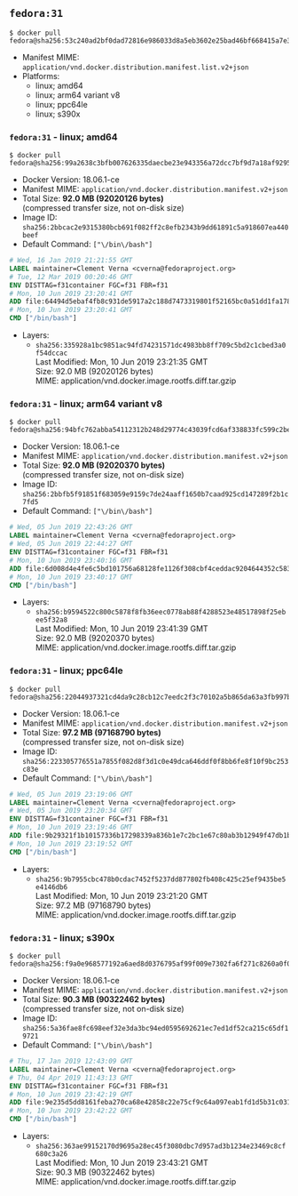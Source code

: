 ## `fedora:31`

```console
$ docker pull fedora@sha256:53c240ad2bf0dad72816e986033d8a5eb3602e25bad46bf668415a7e30937d66
```

-	Manifest MIME: `application/vnd.docker.distribution.manifest.list.v2+json`
-	Platforms:
	-	linux; amd64
	-	linux; arm64 variant v8
	-	linux; ppc64le
	-	linux; s390x

### `fedora:31` - linux; amd64

```console
$ docker pull fedora@sha256:99a2638c3bfb007626335daecbe23e943356a72dcc7bf9d7a18af92957859fc2
```

-	Docker Version: 18.06.1-ce
-	Manifest MIME: `application/vnd.docker.distribution.manifest.v2+json`
-	Total Size: **92.0 MB (92020126 bytes)**  
	(compressed transfer size, not on-disk size)
-	Image ID: `sha256:2bbcac2e9315380bcb691f082ff2c8efb2343b9dd61891c5a918607ea440beef`
-	Default Command: `["\/bin\/bash"]`

```dockerfile
# Wed, 16 Jan 2019 21:21:55 GMT
LABEL maintainer=Clement Verna <cverna@fedoraproject.org>
# Tue, 12 Mar 2019 00:20:46 GMT
ENV DISTTAG=f31container FGC=f31 FBR=f31
# Mon, 10 Jun 2019 23:20:41 GMT
ADD file:64494d5ebaf4fb8c931de5917a2c188d7473319801f52165bc0a51dd1fa178c0 in / 
# Mon, 10 Jun 2019 23:20:41 GMT
CMD ["/bin/bash"]
```

-	Layers:
	-	`sha256:335928a1bc9851ac94fd74231571dc4983bb8ff709c5bd2c1cbed3a0f54dccac`  
		Last Modified: Mon, 10 Jun 2019 23:21:35 GMT  
		Size: 92.0 MB (92020126 bytes)  
		MIME: application/vnd.docker.image.rootfs.diff.tar.gzip

### `fedora:31` - linux; arm64 variant v8

```console
$ docker pull fedora@sha256:94bfc762abba54112312b248d29774c43039fcd6af338833fc599c2beaca1660
```

-	Docker Version: 18.06.1-ce
-	Manifest MIME: `application/vnd.docker.distribution.manifest.v2+json`
-	Total Size: **92.0 MB (92020370 bytes)**  
	(compressed transfer size, not on-disk size)
-	Image ID: `sha256:2bbfb5f91851f683059e9159c7de24aaff1650b7caad925cd147289f2b1c7fd5`
-	Default Command: `["\/bin\/bash"]`

```dockerfile
# Wed, 05 Jun 2019 22:43:26 GMT
LABEL maintainer=Clement Verna <cverna@fedoraproject.org>
# Wed, 05 Jun 2019 22:44:27 GMT
ENV DISTTAG=f31container FGC=f31 FBR=f31
# Mon, 10 Jun 2019 23:40:16 GMT
ADD file:6d008d4e4fe6c5bd101756a68128fe1126f308cbf4ceddac9204644352c5839d in / 
# Mon, 10 Jun 2019 23:40:17 GMT
CMD ["/bin/bash"]
```

-	Layers:
	-	`sha256:b9594522c800c5878f8fb36eec0778ab88f4288523e48517898f25ebee5f32a8`  
		Last Modified: Mon, 10 Jun 2019 23:41:39 GMT  
		Size: 92.0 MB (92020370 bytes)  
		MIME: application/vnd.docker.image.rootfs.diff.tar.gzip

### `fedora:31` - linux; ppc64le

```console
$ docker pull fedora@sha256:22044937321cd4da9c28cb12c7eedc2f3c70102a5b865da63a3fb997bc217cbf
```

-	Docker Version: 18.06.1-ce
-	Manifest MIME: `application/vnd.docker.distribution.manifest.v2+json`
-	Total Size: **97.2 MB (97168790 bytes)**  
	(compressed transfer size, not on-disk size)
-	Image ID: `sha256:223305776551a7855f082d8f3d1c0e49dca646ddf0f8bb6fe8f10f9bc253c83e`
-	Default Command: `["\/bin\/bash"]`

```dockerfile
# Wed, 05 Jun 2019 23:19:06 GMT
LABEL maintainer=Clement Verna <cverna@fedoraproject.org>
# Wed, 05 Jun 2019 23:20:34 GMT
ENV DISTTAG=f31container FGC=f31 FBR=f31
# Mon, 10 Jun 2019 23:19:46 GMT
ADD file:9b29321f1b10157336b17298339a836b1e7c2bc1e67c80ab3b12949f47db1bb3 in / 
# Mon, 10 Jun 2019 23:19:52 GMT
CMD ["/bin/bash"]
```

-	Layers:
	-	`sha256:9b7955cbc478b0cdac7452f5237dd877802fb408c425c25ef9435be5e4146db6`  
		Last Modified: Mon, 10 Jun 2019 23:21:20 GMT  
		Size: 97.2 MB (97168790 bytes)  
		MIME: application/vnd.docker.image.rootfs.diff.tar.gzip

### `fedora:31` - linux; s390x

```console
$ docker pull fedora@sha256:f9a0e968577192a6aed8d0376795af99f009e7302fa6f271c8260a0f02091b20
```

-	Docker Version: 18.06.1-ce
-	Manifest MIME: `application/vnd.docker.distribution.manifest.v2+json`
-	Total Size: **90.3 MB (90322462 bytes)**  
	(compressed transfer size, not on-disk size)
-	Image ID: `sha256:5a36fae8fc698eef32e3da3bc94ed0595692621ec7ed1df52ca215c65df19721`
-	Default Command: `["\/bin\/bash"]`

```dockerfile
# Thu, 17 Jan 2019 12:43:09 GMT
LABEL maintainer=Clement Verna <cverna@fedoraproject.org>
# Thu, 04 Apr 2019 11:43:13 GMT
ENV DISTTAG=f31container FGC=f31 FBR=f31
# Mon, 10 Jun 2019 23:42:19 GMT
ADD file:9e235d5dd8161feba270ca68e42858c22e75cf9c64a097eab1fd1d5b31c0315d in / 
# Mon, 10 Jun 2019 23:42:22 GMT
CMD ["/bin/bash"]
```

-	Layers:
	-	`sha256:363ae99152170d9695a28ec45f3080dbc7d957ad3b1234e23469c8cf680c3a26`  
		Last Modified: Mon, 10 Jun 2019 23:43:21 GMT  
		Size: 90.3 MB (90322462 bytes)  
		MIME: application/vnd.docker.image.rootfs.diff.tar.gzip

